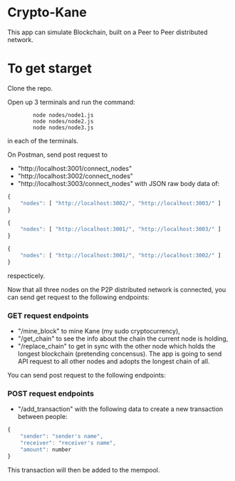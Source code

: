 # Crypto-Kane
This app can simulate Blockchain, built on a Peer to Peer distributed network.

# To get starget
Clone the repo.

Open up 3 terminals and run the command: 
```
		node nodes/node1.js
		node nodes/node2.js
		node nodes/node3.js
```
in each of the terminals.

On Postman, send post request to 
* "http://localhost:3001/connect_nodes"
* "http://localhost:3002/connect_nodes"
* "http://localhost:3003/connect_nodes"
with JSON raw body data of:
```JavaScript
{
	"nodes": [ "http://localhost:3002/", "http://localhost:3003/" ]
}
```
```JavaScript
{
	"nodes": [ "http://localhost:3001/", "http://localhost:3003/" ]
}
```
```JavaScript
{
	"nodes": [ "http://localhost:3001/", "http://localhost:3002/" ]
}
```
respecticely.

Now that all three nodes on the P2P distributed network is connected,
you can send get request to the following endpoints:
### GET request endpoints
* "/mine_block" to mine Kane (my sudo cryptocurrency),
* "/get_chain" to see the info about the chain the current node is holding,
* "/replace_chain" to get in sync with the other node which holds the longest blockchain (pretending concensus). The app is going to send API request to all other nodes and adopts the longest chain of all.
	
You can send post request to the following endpoints:
### POST request endpoints
* "/add_transaction" with the following data to create a new transaction between people:
```JavaScript
{
	"sender": "sender's name",
	"receiver": "receiver's name",
	"amount": number
}
```
This transaction will then be added to the mempool.
	
